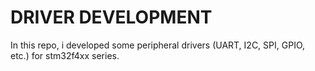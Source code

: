# DRIVER DEVELOPMENT

In this repo,  i developed some peripheral drivers (UART, I2C, SPI, GPIO, etc.) for stm32f4xx series.
